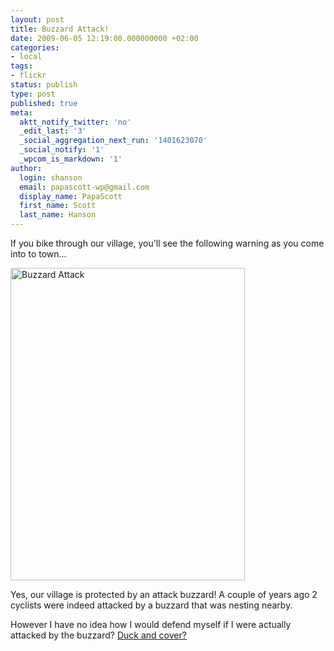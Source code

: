 ```yaml
---
layout: post
title: Buzzard Attack!
date: 2009-06-05 12:19:00.000000000 +02:00
categories:
- local
tags:
- flickr
status: publish
type: post
published: true
meta:
  aktt_notify_twitter: 'no'
  _edit_last: '3'
  _social_aggregation_next_run: '1401623070'
  _social_notify: '1'
  _wpcom_is_markdown: '1'
author:
  login: shanson
  email: papascott-wp@gmail.com
  display_name: PapaScott
  first_name: Scott
  last_name: Hanson
---
```

<p>If you bike through our village, you'll see the following warning as you come into to town...</p>
<p><a href="http://www.flickr.com/photos/51035717986@N01/3597017799" title="View 'Buzzard Attack' on Flickr.com"><img src="https://farm4.static.flickr.com/3661/3597017799_4a69a273ab.jpg" alt="Buzzard Attack" border="0" width="375" height="500" /></a></p>
<p>Yes, our village is protected by an attack buzzard! A couple of years ago  2 cyclists were indeed attacked by a buzzard that was nesting nearby.</p>
<p>However I have no idea how I would defend myself if I were actually attacked by the buzzard? <a href="http://www.youtube.com/watch?v=C0K_LZDXp0I">Duck and cover?</a></p>
